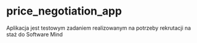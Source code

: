 # price_negotiation_app
Aplikacja jest testowym zadaniem realizowanym na potrzeby rekrutacji na staż do Software Mind

